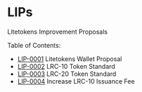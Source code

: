# LIPs
Litetokens Improvement Proposals

Table of Contents:
- [LIP-0001](https://github.com/litetokens/lips/blob/master/LIP-0001.md) Litetokens Wallet Proposal
- [LIP-0002](https://github.com/litetokens/lips/blob/master/LIP-0002.md) LRC-10 Token Standard
- [LIP-0003](https://github.com/litetokens/lips/blob/master/LIP-0003.md) LRC-20 Token Standard
- [LIP-0004](https://github.com/litetokens/lips/blob/master/LIP-0004.md) Increase LRC-10 Issuance Fee

